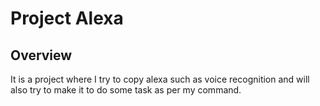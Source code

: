 # Project Alexa
## Overview
It is a project where I try to copy alexa such as voice recognition and will also try to make it to do some task as per my command.

